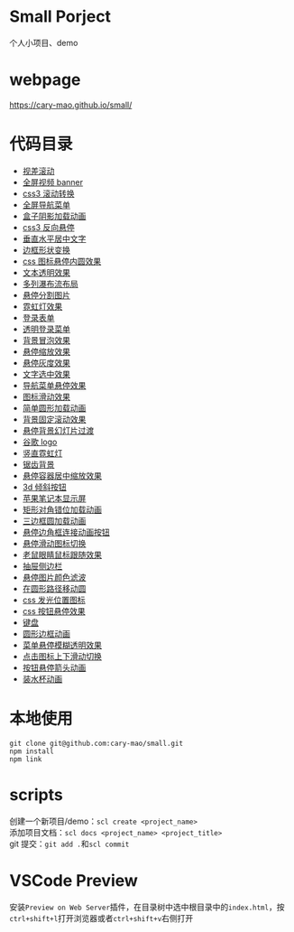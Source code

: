 # Small Porject

个人小项目、demo

# webpage

https://cary-mao.github.io/small/

# 代码目录

- [视差滚动](https://github.com/cary-mao/small/tree/master/src/parallax_scrolling)
- [全屏视频 banner](https://github.com/cary-mao/small/tree/master/src/full_screen_video)
- [css3 滚动转换](https://github.com/cary-mao/small/tree/master/src/transform_by_scroll)
- [全屏导航菜单](https://github.com/cary-mao/small/tree/master/src/full_screen_menu_overlay)
- [盒子阴影加载动画](https://github.com/cary-mao/small/tree/master/src/box_shadow_loading)
- [css3 反向悬停](https://github.com/cary-mao/small/tree/master/src/reverse_hover_translate)
- [垂直水平居中文字](https://github.com/cary-mao/small/tree/master/src/xy_align_center_text)
- [边框形状变换](https://github.com/cary-mao/small/tree/master/src/hover_border_shape_change)
- [css 图标悬停内圆效果](https://github.com/cary-mao/small/tree/master/src/icon_hover_inner_circle)
- [文本透明效果](https://github.com/cary-mao/small/tree/master/src/transparent_text_effect)
- [多列瀑布流布局](https://github.com/cary-mao/small/tree/master/src/column_masonry_layout)
- [悬停分割图片](https://github.com/cary-mao/small/tree/master/src/split_image_on_hover)
- [霓虹灯效果](https://github.com/cary-mao/small/tree/master/src/neno_light)
- [登录表单](https://github.com/cary-mao/small/tree/master/src/login_form)
- [透明登录菜单](https://github.com/cary-mao/small/tree/master/src/transparent_login_form)
- [背景冒泡效果](https://github.com/cary-mao/small/tree/master/src/bg_bubbles)
- [悬停缩放效果](https://github.com/cary-mao/small/tree/master/src/img_scale_effect)
- [悬停灰度效果](https://github.com/cary-mao/small/tree/master/src/hover_grayscale_effect)
- [文字选中效果](https://github.com/cary-mao/small/tree/master/src/selection_change)
- [导航菜单悬停效果](https://github.com/cary-mao/small/tree/master/src/nav_menu_hover_effect)
- [图标滑动效果](https://github.com/cary-mao/small/tree/master/src/icon_slide_effect)
- [简单圆形加载动画](https://github.com/cary-mao/small/tree/master/src/simple_circle_loading)
- [背景固定滚动效果](https://github.com/cary-mao/small/tree/master/src/background_scrolling_effect)
- [悬停背景幻灯片过渡](https://github.com/cary-mao/small/tree/master/src/hover_slide_img)
- [谷歌 logo](https://github.com/cary-mao/small/tree/master/src/google_logo)
- [竖直霓虹灯](https://github.com/cary-mao/small/tree/master/src/neno_vertical_lights)
- [锯齿背景](https://github.com/cary-mao/small/tree/master/src/zigzag)
- [悬停容器居中缩放效果](https://github.com/cary-mao/small/tree/master/src/hover_container_effect)
- [3d 倾斜按钮](https://github.com/cary-mao/small/tree/master/src/3d_skewed_btn)
- [苹果笔记本显示屏](https://github.com/cary-mao/small/tree/master/src/macbook)
- [矩形对角错位加载动画](https://github.com/cary-mao/small/tree/master/src/loading_animation)
- [三边框圆加载动画](https://github.com/cary-mao/small/tree/master/src/three_border_circle_loading)
- [悬停边角框连接动画按钮](https://github.com/cary-mao/small/tree/master/src/button_hover_corner_connect)
- [悬停滑动图标切换](https://github.com/cary-mao/small/tree/master/src/icon_hover_slide_icon)
- [老鼠眼睛鼠标跟随效果](https://github.com/cary-mao/small/tree/master/src/mouse_follow_mouse)
- [抽屉侧边栏](https://github.com/cary-mao/small/tree/master/src/drawer)
- [悬停图片颜色滤波](https://github.com/cary-mao/small/tree/master/src/img_color_filter_hover)
- [在圆形路径移动圆](https://github.com/cary-mao/small/tree/master/src/move_circle_in_circular_path)
- [css 发光位置图标](https://github.com/cary-mao/small/tree/master/src/glowing_location_pointer)
- [css 按钮悬停效果](https://github.com/cary-mao/small/tree/master/src/button_hover_effect)
- [键盘](https://github.com/cary-mao/small/tree/master/src/keyboard)
- [圆形边框动画](https://github.com/cary-mao/small/tree/master/src/circle_border_animation)
- [菜单悬停模糊透明效果](https://github.com/cary-mao/small/tree/master/src/menu_hover_effect)
- [点击图标上下滑动切换](https://github.com/cary-mao/small/tree/master/src/animate_toggle_icon)
- [按钮悬停箭头动画](https://github.com/cary-mao/small/tree/master/src/button_hover_arrow_animation)
- [装水杯动画](https://github.com/cary-mao/small/tree/master/src/full_water_cup)

# 本地使用

```
git clone git@github.com:cary-mao/small.git
npm install
npm link
```

# scripts

创建一个新项目/demo：`scl create <project_name>`  
添加项目文档：`scl docs <project_name> <project_title>`  
git 提交：`git add .`和`scl commit`

# VSCode Preview

安装`Preview on Web Server`插件，在目录树中选中根目录中的`index.html`，按`ctrl+shift+l`打开浏览器或者`ctrl+shift+v`右侧打开
